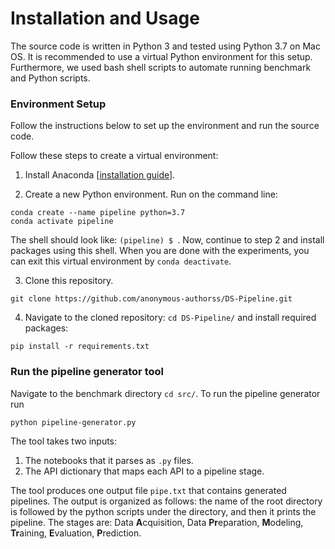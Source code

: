 # Installation and Usage

The source code is written in Python 3 and tested using Python 3.7 on Mac OS. It is recommended to use a virtual Python environment for this setup. Furthermore, we used bash shell scripts to automate running benchmark and Python scripts.

### Environment Setup
Follow the instructions below to set up the environment and run the source code.

Follow these steps to create a virtual environment:

1. Install Anaconda [[installation guide](https://docs.anaconda.com/anaconda/install/)].

2. Create a new Python environment. Run on the command line:
```
conda create --name pipeline python=3.7
conda activate pipeline
```
The shell should look like: `(pipeline) $ `. Now, continue to step 2 and install packages using this shell.
When you are done with the experiments, you can exit this virtual environment by `conda deactivate`.

3. Clone this repository.
```
git clone https://github.com/anonymous-authorss/DS-Pipeline.git
```

4. Navigate to the cloned repository: `cd DS-Pipeline/` and install required packages:
```
pip install -r requirements.txt
```

### Run the pipeline generator tool
Navigate to the benchmark directory `cd src/`.
To run the pipeline generator run
```
python pipeline-generator.py
```
The tool takes two inputs:
1. The notebooks that it parses as `.py` files.
2. The API dictionary that maps each API to a pipeline stage.

The tool produces one output file `pipe.txt` that contains generated pipelines. The output is organized as follows: the name of the root directory is followed by the python scripts under the directory, and then it prints the pipeline. The stages are: Data **A**cquisition, Data **Pr**eparation, **M**odeling, **Tr**aining, **E**valuation, **P**rediction.
